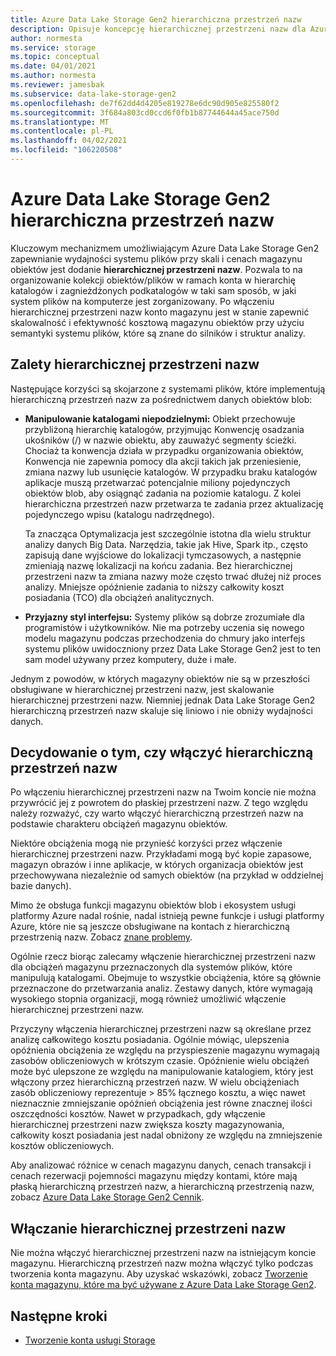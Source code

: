 ```yaml
---
title: Azure Data Lake Storage Gen2 hierarchiczna przestrzeń nazw
description: Opisuje koncepcję hierarchicznej przestrzeni nazw dla Azure Data Lake Storage Gen2
author: normesta
ms.service: storage
ms.topic: conceptual
ms.date: 04/01/2021
ms.author: normesta
ms.reviewer: jamesbak
ms.subservice: data-lake-storage-gen2
ms.openlocfilehash: de7f62dd4d4205e819278e6dc90d905e825580f2
ms.sourcegitcommit: 3f684a803cd0ccd6f0fb1b87744644a45ace750d
ms.translationtype: MT
ms.contentlocale: pl-PL
ms.lasthandoff: 04/02/2021
ms.locfileid: "106220508"
---
```

# <a name="azure-data-lake-storage-gen2-hierarchical-namespace"></a>Azure Data Lake Storage Gen2 hierarchiczna przestrzeń nazw

Kluczowym mechanizmem umożliwiającym Azure Data Lake Storage Gen2 zapewnianie wydajności systemu plików przy skali i cenach magazynu obiektów jest dodanie **hierarchicznej przestrzeni nazw**. Pozwala to na organizowanie kolekcji obiektów/plików w ramach konta w hierarchię katalogów i zagnieżdżonych podkatalogów w taki sam sposób, w jaki system plików na komputerze jest zorganizowany. Po włączeniu hierarchicznej przestrzeni nazw konto magazynu jest w stanie zapewnić skalowalność i efektywność kosztową magazynu obiektów przy użyciu semantyki systemu plików, które są znane do silników i struktur analizy.

## <a name="the-benefits-of-a-hierarchical-namespace"></a>Zalety hierarchicznej przestrzeni nazw

Następujące korzyści są skojarzone z systemami plików, które implementują hierarchiczną przestrzeń nazw za pośrednictwem danych obiektów blob:

- **Manipulowanie katalogami niepodzielnymi:** Obiekt przechowuje przybliżoną hierarchię katalogów, przyjmując Konwencję osadzania ukośników (/) w nazwie obiektu, aby zauważyć segmenty ścieżki. Chociaż ta konwencja działa w przypadku organizowania obiektów, Konwencja nie zapewnia pomocy dla akcji takich jak przeniesienie, zmiana nazwy lub usunięcie katalogów. W przypadku braku katalogów aplikacje muszą przetwarzać potencjalnie miliony pojedynczych obiektów blob, aby osiągnąć zadania na poziomie katalogu. Z kolei hierarchiczna przestrzeń nazw przetwarza te zadania przez aktualizację pojedynczego wpisu (katalogu nadrzędnego).

    Ta znacząca Optymalizacja jest szczególnie istotna dla wielu struktur analizy danych Big Data. Narzędzia, takie jak Hive, Spark itp., często zapisują dane wyjściowe do lokalizacji tymczasowych, a następnie zmieniają nazwę lokalizacji na końcu zadania. Bez hierarchicznej przestrzeni nazw ta zmiana nazwy może często trwać dłużej niż proces analizy. Mniejsze opóźnienie zadania to niższy całkowity koszt posiadania (TCO) dla obciążeń analitycznych.

- **Przyjazny styl interfejsu:** Systemy plików są dobrze zrozumiałe dla programistów i użytkowników. Nie ma potrzeby uczenia się nowego modelu magazynu podczas przechodzenia do chmury jako interfejs systemu plików uwidoczniony przez Data Lake Storage Gen2 jest to ten sam model używany przez komputery, duże i małe.

Jednym z powodów, w których magazyny obiektów nie są w przeszłości obsługiwane w hierarchicznej przestrzeni nazw, jest skalowanie hierarchicznej przestrzeni nazw. Niemniej jednak Data Lake Storage Gen2 hierarchiczną przestrzeń nazw skaluje się liniowo i nie obniży wydajności danych.

## <a name="deciding-whether-to-enable-a-hierarchical-namespace"></a>Decydowanie o tym, czy włączyć hierarchiczną przestrzeń nazw

Po włączeniu hierarchicznej przestrzeni nazw na Twoim koncie nie można przywrócić jej z powrotem do płaskiej przestrzeni nazw. Z tego względu należy rozważyć, czy warto włączyć hierarchiczną przestrzeń nazw na podstawie charakteru obciążeń magazynu obiektów.

Niektóre obciążenia mogą nie przynieść korzyści przez włączenie hierarchicznej przestrzeni nazw. Przykładami mogą być kopie zapasowe, magazyn obrazów i inne aplikacje, w których organizacja obiektów jest przechowywana niezależnie od samych obiektów (na przykład w oddzielnej bazie danych). 

Mimo że obsługa funkcji magazynu obiektów blob i ekosystem usługi platformy Azure nadal rośnie, nadal istnieją pewne funkcje i usługi platformy Azure, które nie są jeszcze obsługiwane na kontach z hierarchiczną przestrzenią nazw. Zobacz [znane problemy](data-lake-storage-known-issues.md). 

Ogólnie rzecz biorąc zalecamy włączenie hierarchicznej przestrzeni nazw dla obciążeń magazynu przeznaczonych dla systemów plików, które manipulują katalogami. Obejmuje to wszystkie obciążenia, które są głównie przeznaczone do przetwarzania analiz. Zestawy danych, które wymagają wysokiego stopnia organizacji, mogą również umożliwić włączenie hierarchicznej przestrzeni nazw.

Przyczyny włączenia hierarchicznej przestrzeni nazw są określane przez analizę całkowitego kosztu posiadania. Ogólnie mówiąc, ulepszenia opóźnienia obciążenia ze względu na przyspieszenie magazynu wymagają zasobów obliczeniowych w krótszym czasie. Opóźnienie wielu obciążeń może być ulepszone ze względu na manipulowanie katalogiem, który jest włączony przez hierarchiczną przestrzeń nazw. W wielu obciążeniach zasób obliczeniowy reprezentuje > 85% łącznego kosztu, a więc nawet nieznacznie zmniejszanie opóźnień obciążenia jest równe znacznej ilości oszczędności kosztów. Nawet w przypadkach, gdy włączenie hierarchicznej przestrzeni nazw zwiększa koszty magazynowania, całkowity koszt posiadania jest nadal obniżony ze względu na zmniejszenie kosztów obliczeniowych.

Aby analizować różnice w cenach magazynu danych, cenach transakcji i cenach rezerwacji pojemności magazynu między kontami, które mają płaską hierarchiczną przestrzeń nazw, a hierarchiczną przestrzenią nazw, zobacz [Azure Data Lake Storage Gen2 Cennik](https://azure.microsoft.com/pricing/details/storage/data-lake/).

## <a name="enabling-a-hierarchical-namespace"></a>Włączanie hierarchicznej przestrzeni nazw

Nie można włączyć hierarchicznej przestrzeni nazw na istniejącym koncie magazynu. Hierarchiczną przestrzeń nazw można włączyć tylko podczas tworzenia konta magazynu. Aby uzyskać wskazówki, zobacz [Tworzenie konta magazynu, które ma być używane z Azure Data Lake Storage Gen2](create-data-lake-storage-account.md).

## <a name="next-steps"></a>Następne kroki

- [Tworzenie konta usługi Storage](../common/storage-account-create.md)